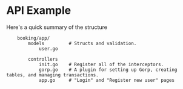 API Example
===============================


Here's a quick summary of the structure
```
	booking/app/
		models		   # Structs and validation.
			user.go

		controllers
			init.go    # Register all of the interceptors.
			gorp.go    # A plugin for setting up Gorp, creating tables, and managing transactions.
			app.go     # "Login" and "Register new user" pages
```

